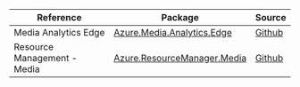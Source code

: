 | Reference | Package | Source |
|---|---|---|
|Media Analytics Edge|[Azure.Media.Analytics.Edge](https://www.nuget.org/packages/Azure.Media.Analytics.Edge)|[Github](https://github.com/Azure/azure-sdk-for-net)|
|Resource Management - Media|[Azure.ResourceManager.Media](https://www.nuget.org/packages/Azure.ResourceManager.Media)|[Github](https://github.com/Azure/azure-sdk-for-net/blob/main/sdk/mediaservices/Azure.ResourceManager.Media)|
